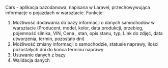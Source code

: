 Cars - aplikacja bazodanowa, napisana w Laravel,  przechowywująca informacje o pojazdach w warsztacie.
Funkcje:
1. Możliwość dodawania do bazy informacji o danych samochodów w warsztacie (Producent, model, kolor, data produkcji, przebieg, pojemność silnika, VIN, Cena , stan, opis stanu, typ, Link do zdjęć, data utworzenia, termin, pozostało dni)
2. Możliwość zmiany informacji o samochodzie, statusie naprawy, ilości pozostałych dni do końca terminu naprawy
3. Usuwanie danych z bazy
4. Walidacja danych

